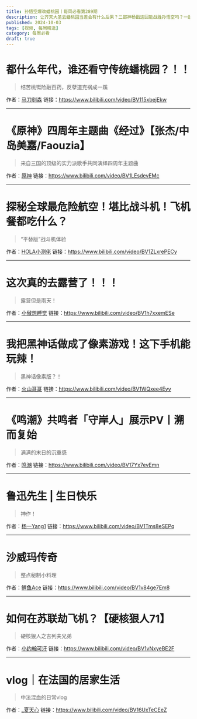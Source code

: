 ```yaml
---
title: 孙悟空爆改蟠桃园丨每周必看第289期
description: 让齐天大圣去蟠桃园当差会有什么后果？二郎神杨戬这回能战胜孙悟空吗？一起看马刀爆改《西游记》
published: 2024-10-03
tags: [视频, 每周精选]
category: 每周必看
draft: true
---
```


# 都什么年代，谁还看守传统蟠桃园？！！
> 结苦桃铤险融百药，反孽道克祸成一蹊

作者：[马刀刻森](https://space.bilibili.com/14048220)
链接：https://www.bilibili.com/video/BV115xbejEkw

---

# 《原神》四周年主题曲《经过》【张杰/中岛美嘉/Faouzia】
> 来自三国的顶级的实力派歌手共同演绎四周年主题曲

作者：[原神](https://space.bilibili.com/401742377)
链接：https://www.bilibili.com/video/BV1LEsdevEMc

---

# 探秘全球最危险航空！堪比战斗机！飞机餐都吃什么？
> “平替版”战斗机体验

作者：[HOLA小测佬](https://space.bilibili.com/406636263)
链接：https://www.bilibili.com/video/BV1ZLxrePECy

---

# 这次真的去露营了！！！
> 露营但是雨天！

作者：[小傲想睡觉](https://space.bilibili.com/446430908)
链接：https://www.bilibili.com/video/BV1h7xxemESe

---

# 我把黑神话做成了像素游戏！这下手机能玩辣！
> 黑神话像素版？！

作者：[火山哥哥](https://space.bilibili.com/137429365)
链接：https://www.bilibili.com/video/BV1WQxee4Eyv

---

# 《鸣潮》共鸣者「守岸人」展示PV丨溯而复始
> 满满的末日的沉重感

作者：[鸣潮](https://space.bilibili.com/1955897084)
链接：https://www.bilibili.com/video/BV17Yx7evEmn

---

# 鲁迅先生 | 生日快乐
> 神作！

作者：[杨一Yang1](https://space.bilibili.com/8543748)
链接：https://www.bilibili.com/video/BV1Tms8eSEPq

---

# 沙威玛传奇
> 整点秘制小料理

作者：[鲤鱼Ace](https://space.bilibili.com/15634833)
链接：https://www.bilibili.com/video/BV1v84ge7Em8

---

# 如何在苏联劫飞机？【硬核狠人71】
> 硬核狠人之吉列夫兄弟

作者：[小约翰可汗](https://space.bilibili.com/23947287)
链接：https://www.bilibili.com/video/BV1vNxyeBE2F

---

# vlog｜在法国的居家生活
> 中法混血的日常vlog

作者：[_夏天心](https://space.bilibili.com/702252553)
链接：https://www.bilibili.com/video/BV16UxTeCEeZ

